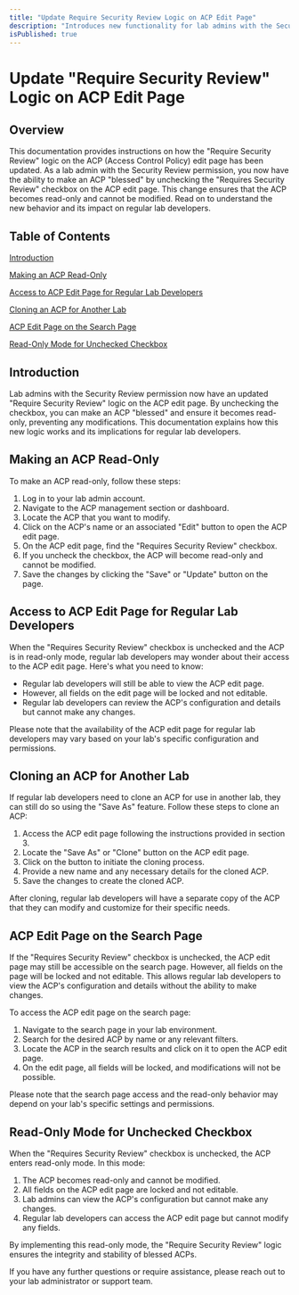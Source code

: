 ```yaml
---
title: "Update Require Security Review Logic on ACP Edit Page"
description: "Introduces new functionality for lab admins with the Security Review permission."
isPublished: true
---
```


# Update "Require Security Review" Logic on ACP Edit Page

## Overview

This documentation provides instructions on how the "Require Security Review" logic on the ACP (Access Control Policy) edit page has been updated. As a lab admin with the Security Review permission, you now have the ability to make an ACP "blessed" by unchecking the "Requires Security Review" checkbox on the ACP edit page. This change ensures that the ACP becomes read-only and cannot be modified. Read on to understand the new behavior and its impact on regular lab developers.

## Table of Contents

[Introduction](#introduction)

[Making an ACP Read-Only](#making-an-acp-read-only)

[Access to ACP Edit Page for Regular Lab Developers](#access-to-acp-edit-page-for-regular-lab-developers)

[Cloning an ACP for Another Lab](#cloning-an-acp-for-another-lab)

[ACP Edit Page on the Search Page](#acp-edit-page-on-the-search-page)

[Read-Only Mode for Unchecked Checkbox](#read-only-mode-for-unchecked-checkbox)

## Introduction

Lab admins with the Security Review permission now have an updated "Require Security Review" logic on the ACP edit page. By unchecking the checkbox, you can make an ACP "blessed" and ensure it becomes read-only, preventing any modifications. This documentation explains how this new logic works and its implications for regular lab developers.

## Making an ACP Read-Only

To make an ACP read-only, follow these steps:

1.  Log in to your lab admin account.
1.  Navigate to the ACP management section or dashboard.
1.  Locate the ACP that you want to modify.
1.  Click on the ACP's name or an associated "Edit" button to open the ACP edit page.
1.  On the ACP edit page, find the "Requires Security Review" checkbox.
1.  If you uncheck the checkbox, the ACP will become read-only and cannot be modified.
1.  Save the changes by clicking the "Save" or "Update" button on the page. 

## Access to ACP Edit Page for Regular Lab Developers

When the "Requires Security Review" checkbox is unchecked and the ACP is in read-only mode, regular lab developers may wonder about their access to the ACP edit page. Here's what you need to know:

*   Regular lab developers will still be able to view the ACP edit page.
*   However, all fields on the edit page will be locked and not editable.
*   Regular lab developers can review the ACP's configuration and details but cannot make any changes.

Please note that the availability of the ACP edit page for regular lab developers may vary based on your lab's specific configuration and permissions.

## Cloning an ACP for Another Lab

If regular lab developers need to clone an ACP for use in another lab, they can still do so using the "Save As" feature. Follow these steps to clone an ACP:

1.  Access the ACP edit page following the instructions provided in section 3.
1.  Locate the "Save As" or "Clone" button on the ACP edit page.
1.  Click on the button to initiate the cloning process.
1.  Provide a new name and any necessary details for the cloned ACP.
1.  Save the changes to create the cloned ACP.

After cloning, regular lab developers will have a separate copy of the ACP that they can modify and customize for their specific needs.

## ACP Edit Page on the Search Page

If the "Requires Security Review" checkbox is unchecked, the ACP edit page may still be accessible on the search page. However, all fields on the page will be locked and not editable. This allows regular lab developers to view the ACP's configuration and details without the ability to make changes.

To access the ACP edit page on the search page:

1.  Navigate to the search page in your lab environment.
1.  Search for the desired ACP by name or any relevant filters.
1.  Locate the ACP in the search results and click on it to open the ACP edit page.
1.  On the edit page, all fields will be locked, and modifications will not be possible.

Please note that the search page access and the read-only behavior may depend on your lab's specific settings and permissions.

## Read-Only Mode for Unchecked Checkbox

When the "Requires Security Review" checkbox is unchecked, the ACP enters read-only mode. In this mode:

1.  The ACP becomes read-only and cannot be modified.
1.  All fields on the ACP edit page are locked and not editable.
1.  Lab admins can view the ACP's configuration but cannot make any changes.
1.  Regular lab developers can access the ACP edit page but cannot modify any fields.

By implementing this read-only mode, the "Require Security Review" logic ensures the integrity and stability of blessed ACPs.

If you have any further questions or require assistance, please reach out to your lab administrator or support team.